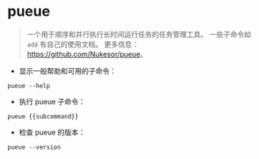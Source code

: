 # pueue

> 一个用于顺序和并行执行长时间运行任务的任务管理工具。
> 一些子命令如 `add` 有自己的使用文档。
> 更多信息：<https://github.com/Nukesor/pueue>。

- 显示一般帮助和可用的子命令：

`pueue --help`

- 执行 pueue 子命令：

`pueue {{subcommand}}`

- 检查 pueue 的版本：

`pueue --version`